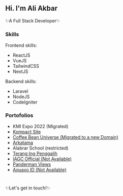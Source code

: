 ## Hi. I'm Ali Akbar
✨A Full Stack Developer✨

### Skills
Frontend skills:
- ReactJS
- VueJS
- TailwindCSS
- NextJS

Backend skills:
- Laravel
- NodeJS
- CodeIgniter

### Portofolios
- KMI Expo 2022 (Migrated)
- [Kompact Site](https://kompact.site)
- [Coffee Bean Universe (Migrated to a new Domain)](https://letharverse.com/)
- [Arkatama](https://arkatama.id)
- Alabrar School (restricted)
- [Terang Ing Penggalih](https://terangingpenggalih.com)
- [IAGC Official (Not Available)](https://iagcofficial.id)
- [Panderman Views](https://pandermanviews.com)
- [Aquaxo ID (Not Available)](https://aquaxo.id)

#
✨Let's get in touch!✨
